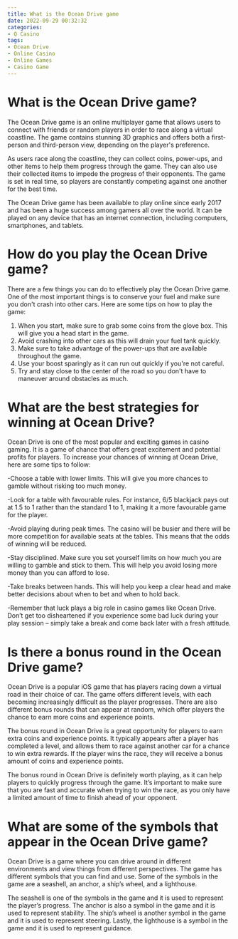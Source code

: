 ```yaml
---
title: What is the Ocean Drive game
date: 2022-09-29 00:32:32
categories:
- Q Casino
tags:
- Ocean Drive
- Online Casino
- Online Games
- Casino Game
---
```



#  What is the Ocean Drive game?

The Ocean Drive game is an online multiplayer game that allows users to connect with friends or random players in order to race along a virtual coastline. The game contains stunning 3D graphics and offers both a first-person and third-person view, depending on the player's preference.

As users race along the coastline, they can collect coins, power-ups, and other items to help them progress through the game. They can also use their collected items to impede the progress of their opponents. The game is set in real time, so players are constantly competing against one another for the best time.

The Ocean Drive game has been available to play online since early 2017 and has been a huge success among gamers all over the world. It can be played on any device that has an internet connection, including computers, smartphones, and tablets.

#  How do you play the Ocean Drive game?

There are a few things you can do to effectively play the Ocean Drive game. One of the most important things is to conserve your fuel and make sure you don't crash into other cars.
Here are some tips on how to play the game:

1. When you start, make sure to grab some coins from the glove box. This will give you a head start in the game.
2. Avoid crashing into other cars as this will drain your fuel tank quickly.
3. Make sure to take advantage of the power-ups that are available throughout the game.
4. Use your boost sparingly as it can run out quickly if you're not careful.
5. Try and stay close to the center of the road so you don't have to maneuver around obstacles as much.

#  What are the best strategies for winning at Ocean Drive?

Ocean Drive is one of the most popular and exciting games in casino gaming. It is a game of chance that offers great excitement and potential profits for players. To increase your chances of winning at Ocean Drive, here are some tips to follow:

-Choose a table with lower limits. This will give you more chances to gamble without risking too much money.

-Look for a table with favourable rules. For instance, 6/5 blackjack pays out at 1.5 to 1 rather than the standard 1 to 1, making it a more favourable game for the player.

-Avoid playing during peak times. The casino will be busier and there will be more competition for available seats at the tables. This means that the odds of winning will be reduced.

-Stay disciplined. Make sure you set yourself limits on how much you are willing to gamble and stick to them. This will help you avoid losing more money than you can afford to lose.

-Take breaks between hands. This will help you keep a clear head and make better decisions about when to bet and when to hold back.

-Remember that luck plays a big role in casino games like Ocean Drive. Don’t get too disheartened if you experience some bad luck during your play session – simply take a break and come back later with a fresh attitude.

#  Is there a bonus round in the Ocean Drive game?

Ocean Drive is a popular iOS game that has players racing down a virtual road in their choice of car. The game offers different levels, with each becoming increasingly difficult as the player progresses. There are also different bonus rounds that can appear at random, which offer players the chance to earn more coins and experience points.

The bonus round in Ocean Drive is a great opportunity for players to earn extra coins and experience points. It typically appears after a player has completed a level, and allows them to race against another car for a chance to win extra rewards. If the player wins the race, they will receive a bonus amount of coins and experience points.

The bonus round in Ocean Drive is definitely worth playing, as it can help players to quickly progress through the game. It’s important to make sure that you are fast and accurate when trying to win the race, as you only have a limited amount of time to finish ahead of your opponent.

#  What are some of the symbols that appear in the Ocean Drive game?

Ocean Drive is a game where you can drive around in different environments and view things from different perspectives. The game has different symbols that you can find and use. Some of the symbols in the game are a seashell, an anchor, a ship’s wheel, and a lighthouse.

The seashell is one of the symbols in the game and it is used to represent the player’s progress. The anchor is also a symbol in the game and it is used to represent stability. The ship’s wheel is another symbol in the game and it is used to represent steering. Lastly, the lighthouse is a symbol in the game and it is used to represent guidance.